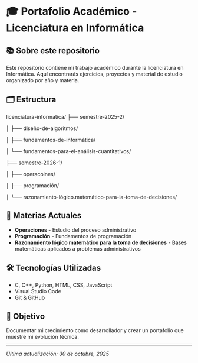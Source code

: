# 🎓 Portafolio Académico - Licenciatura en Informática

## 📚 Sobre este repositorio
Este repositorio contiene mi trabajo académico durante la licenciatura en Informática. 
Aquí encontrarás ejercicios, proyectos y material de estudio organizado por año y materia.

## 🗂️ Estructura

licenciatura-informatica/
├── semestre-2025-2/  

│ ├── diseño-de-algoritmos/  

│ ├── fundamentos-de-informática/  

│ └── fundamentos-para-el-análisis-cuantitativos/  

├── semestre-2026-1/  

│ ├── operacoines/  

│ ├── programación/  

│ └── razonamiento-lógico.matemático-para-la-toma-de-decisiones/

## 📖 Materias Actuales
- **Operaciones** - Estudio del proceso administrativo
- **Programación** - Fundamentos de programación
- **Razonamiento lógico matemático para la toma de decisiones** - Bases matemáticas aplicados a problemas administrativos

## 🛠️ Tecnologías Utilizadas
- C, C++, Python, HTML, CSS, JavaScript
- Visual Studio Code
- Git & GitHub

## 🎯 Objetivo
Documentar mi crecimiento como desarrollador y crear un portafolio que muestre mi evolución técnica.

---
*Última actualización: 30 de octubre, 2025*